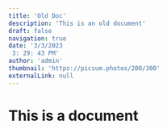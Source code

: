 ```yaml
---
title: 'Old Doc'
description: 'This is an old document'
draft: false
navigation: true
date: '3/3/2023
 3: 29: 43 PM'
author: 'admin'
thumbnail: 'https://picsum.photos/200/300'
externalLink: null
---
```

# This is a document